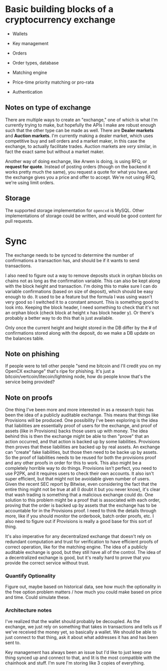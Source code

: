 # Basic building blocks of a cryptocurrency exchange

 - Wallets
  - Key management

 - Orders
  - Order types, database

 - Matching engine
  - Price-time priority matching or pro-rata

 - Authentication

## Notes on type of exchange
There are multiple ways to create an "exchange," one of which is what I'm currently trying to make, but hopefully the APIs I make are robust enough such that the other type can be made as well. There are **Dealer markets** and **Auction markets**. I'm currently making a dealer market, which uses competitive buy and sell orders and a market maker, in this case the exchange, to actually facilitate trades. Auction markets are _very_ similar, in fact the exact same but without a market maker.

Another way of doing exchange, like Arwen is doing, is using RFQ, or **request for quote**. Instead of posting orders (though on the backend it works pretty much the same), you request a quote for what you have, and the exchange gives you a price and offer to accept. We're not using RFQ, we're using limit orders.

## Storage
The supported storage implementation for `opencxd` is MySQL. Other implementations of storage could be written, and would be good content for pull requests.

# Sync
The exchange needs to be synced to determine the number of confirmations a transaction has, and should be if it wants to send transactions.

I also need to figure out a way to remove deposits stuck in orphan blocks on chains not as long as the confirmation variable. This can also be kept along with the block height and transaction. I'm doing this to make sure I can do variable confirmations (based on size of deposit), which should be easy enough to do. It used to be a feature but the formula I was using wasn't very good so I switched it to a constant amount. This is something good to look into.
Keeping the block header, I need something to check that it's not an orphan block (check block at height x has block header y). Or there's probably a better way to do this that is just available.

Only once the current height and height stored in the DB differ by the # of confirmations stored along with the deposit, do we make a DB update on the balances table.

## Note on phishing
If people were to tell other people "send me bitcoin and I'll credit you on my OpenCX exchange" that's ripe for phishing.
It's just a bitcoin/vertcoin/litecoin/lightning node, how do people know that's the service being provided?

## Note on proofs
One thing I've been more and more interested in as a research topic has been the idea of a publicly auditable exchange. This means that things like Provisions will be produced.
One possibility I've been exploring is the idea that liabilities are essentially proof of users for the exchange, and proof of assets (like in Provisions) backs those users up with money. The idea behind this is then the exchange might be able to then "prove" that an action occurred, and that action is backed up by some liabilities.
Provisions then proves that these liabilities are backed up by real assets.
An exchange can "create" fake liabilities, but those then need to be backe up by assets.
So the proof of liabilities needs to be reused for both the provisions proof and any other proofs in order for this to work.
This also might be a completely horrible way to do things. Provisions isn't perfect, you need to use P2PK, and it requires users to check their own accounts. It also isn't super efficient, but that might not be avoidable given number of users.
Given the recent SEC report by Bitwise, even considering the fact that the entire thing might not be true at all (I doubt it but you never know), it's clear that wash trading is something that a malicious exchange could do.
One solution to this problem might be a proof that is associated with each order, proving that the order is backed up by assets that the exchange has to be accountable for in the Provisions proof.
I need to think the details through more, like if you should monitor the orderbook, batch order proofs, etc.
I also need to figure out if Provisions is really a good base for this sort of thing.

It's also imperative for any decentralized exchange that doesn't rely on redundant computation and trust for verification to have efficient proofs of correct operation, like for the matching engine.
The idea of a publicly auditable exchange is good, but they still have all of the control.
The idea of a decentralized exchange is good, but it's really hard to prove that you provide the correct service without trust.

### Quantify Optionality
Figure out, maybe based on historical data, see how much the optionality in the free option problem matters / how much you could make based on price and time. Could simulate these.

### Architecture notes
I've realized that the wallet should probably be decoupled. As the exchange, we just rely on something that takes in transactions and tells us if we've received the money yet, so basically a wallet. We should be able to just connect to that thing, ask it about what addresses it has and has been sent to.

Key management has always been an issue but I'd like to just keep one thing synced up and connect to that, and lit is the most compatible with the chainhook and stuff. I'm sure I'm storing like 3 copies of everything.
